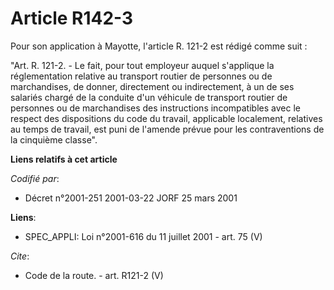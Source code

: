 # Article R142-3

Pour son application à Mayotte, l'article R. 121-2 est rédigé comme suit :

"Art. R. 121-2. - Le fait, pour tout employeur auquel s'applique la réglementation relative au transport routier de personnes
ou de marchandises, de donner, directement ou indirectement, à un de ses salariés chargé de la conduite d'un véhicule de
transport routier de personnes ou de marchandises des instructions incompatibles avec le respect des dispositions du code du
travail, applicable localement, relatives au temps de travail, est puni de l'amende prévue pour les contraventions de la
cinquième classe".

**Liens relatifs à cet article**

_Codifié par_:

  - Décret n°2001-251 2001-03-22 JORF 25 mars 2001

**Liens**:

  - SPEC_APPLI: Loi n°2001-616 du 11 juillet 2001 - art. 75 (V)

_Cite_:

  - Code de la route. - art. R121-2 (V)
